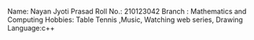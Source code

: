 Name: Nayan Jyoti Prasad
Roll No.: 210123042 
Branch : Mathematics and Computing
Hobbies: Table Tennis ,Music, Watching web series, Drawing 
Language:c++